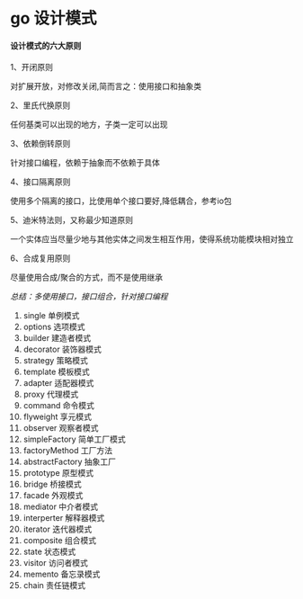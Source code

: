 # go 设计模式

####  设计模式的六大原则
1、开闭原则
 
对扩展开放，对修改关闭,简而言之：使用接口和抽象类
 
2、里氏代换原则

任何基类可以出现的地方，子类一定可以出现

3、依赖倒转原则

针对接口编程，依赖于抽象而不依赖于具体

4、接口隔离原则

使用多个隔离的接口，比使用单个接口要好,降低耦合，参考io包

5、迪米特法则，又称最少知道原则

一个实体应当尽量少地与其他实体之间发生相互作用，使得系统功能模块相对独立

6、合成复用原则

尽量使用合成/聚合的方式，而不是使用继承

*总结：多使用接口，接口组合，针对接口编程*

1. single 单例模式
2. options 选项模式
3. builder 建造者模式
4. decorator 装饰器模式
5. strategy 策略模式
6. template 模板模式
7. adapter 适配器模式
8. proxy 代理模式
9. command 命令模式
10. flyweight 享元模式
11. observer 观察者模式
12. simpleFactory 简单工厂模式
13. factoryMethod 工厂方法
14. abstractFactory 抽象工厂
15. prototype 原型模式
16. bridge 桥接模式
17. facade 外观模式
18. mediator 中介者模式
19. interperter 解释器模式
20. iterator 迭代器模式
21. composite 组合模式
22. state 状态模式
23. visitor 访问者模式
24. memento 备忘录模式
25. chain 责任链模式


